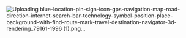 ![Uploading blue-location-pin-sign-icon-gps-navigation-map-road-direction-internet-search-bar-technology-symbol-position-place-background-with-find-route-mark-travel-destination-navigator-3d-rendering_79161-1996 (1).png…]()
